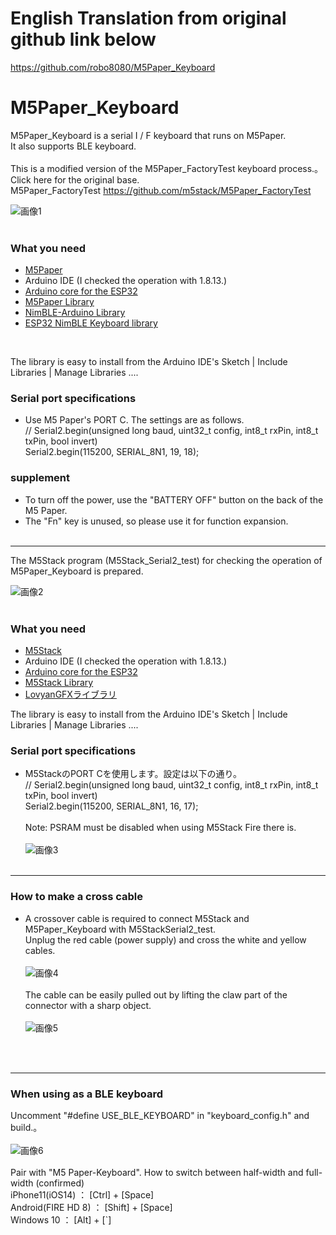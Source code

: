# English Translation from original github link below
https://github.com/robo8080/M5Paper_Keyboard <br>

# M5Paper_Keyboard
M5Paper_Keyboard is a serial I / F keyboard that runs on M5Paper.<br>
It also supports BLE keyboard.<br><br>
This is a modified version of the M5Paper_FactoryTest keyboard process.。<br>
Click here for the original base.<br>
M5Paper_FactoryTest <https://github.com/m5stack/M5Paper_FactoryTest><br>

![画像1](images/image1.png)<br><br>

### What you need ###
* [M5Paper](http://www.m5stack.com/ "Title")<br>
* Arduino IDE (I checked the operation with 1.8.13.)<br>
* [Arduino core for the ESP32](https://github.com/espressif/arduino-esp32 "Title")
* [M5Paper Library](https://github.com/m5stack/M5EPD "Title")
* [NimBLE-Arduino Library](https://github.com/h2zero/NimBLE-Arduino "Title") 
* [ESP32 NimBLE Keyboard library](https://github.com/wakwak-koba/ESP32-NimBLE-Keyboard "Title") 
<br>

The library is easy to install from the Arduino IDE's Sketch | Include Libraries | Manage Libraries ....

### Serial port specifications ###
* Use M5 Paper's PORT C. The settings are as follows.<br>
    // Serial2.begin(unsigned long baud, uint32_t config, int8_t rxPin, int8_t txPin, bool invert)<br>
    Serial2.begin(115200, SERIAL_8N1, 19, 18);

### supplement ###
* To turn off the power, use the "BATTERY OFF" button on the back of the M5 Paper.<br>
* The "Fn" key is unused, so please use it for function expansion.<br><br>

---

The M5Stack program (M5Stack_Serial2_test) for checking the operation of M5Paper_Keyboard is prepared.<br>

![画像2](images/image2.png)<br><br>

### What you need ###
* [M5Stack](http://www.m5stack.com/ "Title")<br>
* Arduino IDE (I checked the operation with 1.8.13.)<br>
* [Arduino core for the ESP32](https://github.com/espressif/arduino-esp32 "Title")<br>
* [M5Stack Library](https://github.com/m5stack/M5Stack "Title")
* [LovyanGFXライブラリ](https://github.com/lovyan03/LovyanGFX "Title")

The library is easy to install from the Arduino IDE's Sketch | Include Libraries | Manage Libraries ....

### Serial port specifications ###
* M5StackのPORT Cを使用します。設定は以下の通り。<br>
    // Serial2.begin(unsigned long baud, uint32_t config, int8_t rxPin, int8_t txPin, bool invert)<br>
    Serial2.begin(115200, SERIAL_8N1, 16, 17);<br><br>
Note: PSRAM must be disabled when using M5Stack Fire there is.<br><br>
![画像3](images/image3.png)<br><br>

---

### How to make a cross cable ###
* A crossover cable is required to connect M5Stack and M5Paper_Keyboard with M5StackSerial2_test.<br>
Unplug the red cable (power supply) and cross the white and yellow cables.<br><br>
![画像4](images/image4.png)<br><br>
The cable can be easily pulled out by lifting the claw part of the connector with a sharp object. <br><br>
![画像5](images/image5.png)<br><br>
<br>

---

### When using as a BLE keyboard ###

Uncomment "#define USE_BLE_KEYBOARD" in "keyboard_config.h" and build.。<br><br>
![画像6](images/image6.png)<br><br>
Pair with "M5 Paper-Keyboard".
How to switch between half-width and full-width (confirmed)<br>
iPhone11(iOS14) ： [Ctrl] + [Space]<br>
Android(FIRE HD 8) ： [Shift] + [Space]<br>
Windows 10 ： [Alt] + [`]<br>
<br><br>

